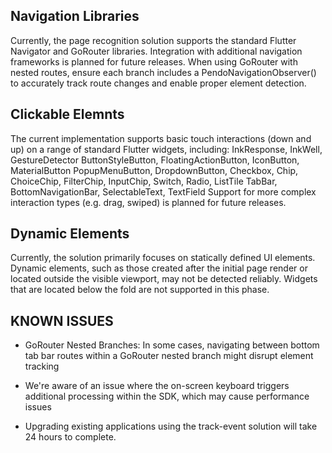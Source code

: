 

## Navigation Libraries
Currently, the page recognition solution supports the standard Flutter Navigator and GoRouter libraries. Integration with additional navigation frameworks is planned for future releases.
When using GoRouter with nested routes, ensure each branch includes a PendoNavigationObserver() to accurately track route changes and enable proper element detection.

## Clickable Elemnts
The current implementation supports basic touch interactions (down and up) on a range of standard Flutter widgets, including:
InkResponse, InkWell, GestureDetector
ButtonStyleButton, FloatingActionButton, IconButton, MaterialButton
PopupMenuButton, DropdownButton, Checkbox, Chip, ChoiceChip, FilterChip, InputChip, Switch, Radio, ListTile
TabBar, BottomNavigationBar, SelectableText, TextField
Support for more complex interaction types (e.g. drag, swiped) is planned for future releases.

## Dynamic Elements
Currently, the solution primarily focuses on statically defined UI elements. Dynamic elements, such as those created after the initial page render or located outside the visible viewport, may not be detected reliably.
Widgets that are located below the fold are not supported in this phase.

## KNOWN ISSUES
- GoRouter Nested Branches: In some cases, navigating between bottom tab bar routes within a GoRouter nested branch might disrupt element tracking

- We're aware of an issue where the on-screen keyboard triggers additional processing within the SDK, which may cause performance issues

- Upgrading existing applications using the track-event solution will take 24 hours to complete.

